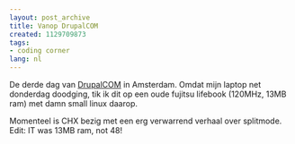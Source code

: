 ```yaml
---
layout: post_archive
title: Vanop DrupalCOM
created: 1129709873
tags:
- coding corner
lang: nl
---
```

De derde dag van [DrupalCOM]([]rupal.org/conference-amsterdam-2005[]) in Amsterdam. Omdat mijn laptop net donderdag doodging, tik ik dit op een oude fujitsu lifebook (120MHz, 13MB ram) met damn small linux daarop.

Momenteel is CHX bezig met een erg verwarrend verhaal over splitmode.  Edit: IT was 13MB ram, not 48!
